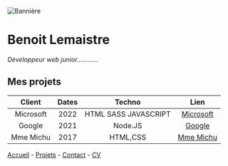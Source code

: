 ![Bannière](https://equilibre-france-ergonomie.fr/wp-content/uploads/2021/11/Bannie%CC%80re-Article-Equilibre-1-2.jpg)
# Benoit Lemaistre

*Développeur web junior............*

## Mes projets 

| Client | Dates | Techno |  Lien |
| :-: |:-:|:-:| :-: |
| Microsoft | 2022  | HTML SASS JAVASCRIPT | [Microsoft](https:/microsoft.com) |
| Google | 2021 |Node.JS    | [Google](https://google.com) |
| Mme Michu | 2017 | HTML,CSS | [Mme Michu](https:/Michu.com) |

[Accueil](README.md)  - [Projets](projets.md)  - [Contact](contact.md) - [CV](CV.md) 